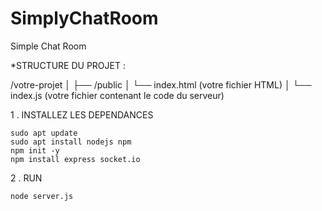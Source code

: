 # SimplyChatRoom

Simple Chat Room 

*STRUCTURE DU PROJET :

/votre-projet
│
├── /public
│   └── index.html  (votre fichier HTML)
│
└── index.js  (votre fichier contenant le code du serveur)


1 . INSTALLEZ LES DEPENDANCES
    
    sudo apt update
    sudo apt install nodejs npm
    npm init -y
    npm install express socket.io


2 . RUN     

    node server.js
